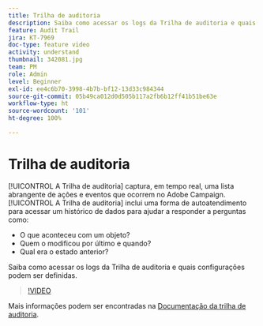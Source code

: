 ```yaml
---
title: Trilha de auditoria
description: Saiba como acessar os logs da Trilha de auditoria e quais configurações podem ser definidas.
feature: Audit Trail
jira: KT-7969
doc-type: feature video
activity: understand
thumbnail: 342081.jpg
team: PM
role: Admin
level: Beginner
exl-id: ee4c6b70-3998-4b7b-bf12-13d33c984344
source-git-commit: 05b49ca012d0d505b117a2fb6b12ff41b51be63e
workflow-type: ht
source-wordcount: '101'
ht-degree: 100%

---
```


# Trilha de auditoria

[!UICONTROL A Trilha de auditoria] captura, em tempo real, uma lista abrangente de ações e eventos que ocorrem no Adobe Campaign.[!UICONTROL A Trilha de auditoria] inclui uma forma de autoatendimento para acessar um histórico de dados para ajudar a responder a perguntas como:

* O que aconteceu com um objeto?
* Quem o modificou por último e quando?
* Qual era o estado anterior?

Saiba como acessar os logs da Trilha de auditoria e quais configurações podem ser definidas.

>[!VIDEO](https://video.tv.adobe.com/v/342081?quality=12&learn=on)

Mais informações podem ser encontradas na [Documentação da trilha de auditoria](https://experienceleague.adobe.com/docs/campaign-classic/using/monitoring-campaign-classic/production-procedures/audit-trail.html?lang=pt-BR).
